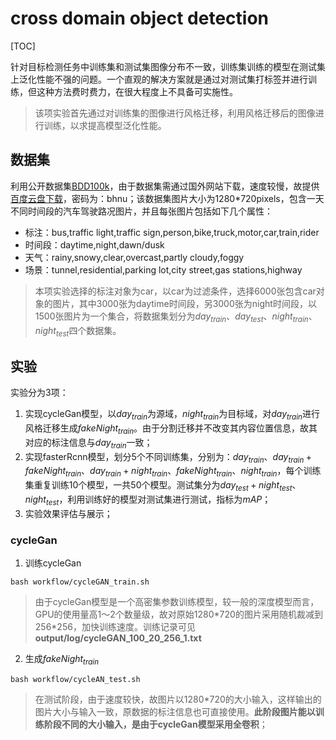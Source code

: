 # cross domain object detection
[TOC]

针对目标检测任务中训练集和测试集图像分布不一致，训练集训练的模型在测试集上泛化性能不强的问题。一个直观的解决方案就是通过对测试集打标签并进行训练，但这种方法费时费力，在很大程度上不具备可实施性。

>该项实验首先通过对训练集的图像进行风格迁移，利用风格迁移后的图像进行训练，以求提高模型泛化性能。

## 数据集
利用公开数据集[BDD100k](https://bair.berkeley.edu/blog/2018/05/30/bdd/)，由于数据集需通过国外网站下载，速度较慢，故提供[百度云盘下载](https://pan.baidu.com/s/1QqpkOAlsx75YMiBLJGnohw)，密码为：bhnu；该数据集图片大小为1280\*720pixels，包含一天不同时间段的汽车驾驶路况图片，并且每张图片包括如下几个属性：
* 标注：bus,traffic light,traffic sign,person,bike,truck,motor,car,train,rider
* 时间段：daytime,night,dawn/dusk
* 天气：rainy,snowy,clear,overcast,partly cloudy,foggy
* 场景：tunnel,residential,parking lot,city street,gas stations,highway
> 本项实验选择的标注对象为car，以car为过滤条件，选择6000张包含car对象的图片，其中3000张为daytime时间段，另3000张为night时间段，以1500张图片为一个集合，将数据集划分为$day_{train}$、$day_{test}$、$night_{train}$、$night_{test}$四个数据集。

## 实验
实验分为3项：
1. 实现cycleGan模型，以$day_{train}$为源域，$night_{train}$为目标域，对$day_{train}$进行风格迁移生成$fakeNight_{train}$。由于分割迁移并不改变其内容位置信息，故其对应的标注信息与$day_{train}$一致；
2. 实现fasterRcnn模型，划分5个不同训练集，分别为：$day_{train}$、$day_{train}+fakeNight_{train}$、$day_{train}+night_{train}$、$fakeNight_{train}$、$night_{train}$，每个训练集重复训练10个模型，一共50个模型。测试集分为$day_{test}+night_{test}$、$night_{test}$，利用训练好的模型对测试集进行测试，指标为$mAP$；
3. 实验效果评估与展示；
   
### cycleGan
1. 训练cycleGan
````
bash workflow/cycleGAN_train.sh
````
> 由于cycleGan模型是一个高密集参数训练模型，较一般的深度模型而言，GPU的使用量高1～2个数量级，故对原始1280\*720的图片采用随机裁减到256\*256，加快训练速度。训练记录可见**output/log/cycleGAN_100_20_256_1.txt**
2. 生成$fakeNight_{train}$
````
bash workflow/cycleAN_test.sh
````
> 在测试阶段，由于速度较快，故图片以1280\*720的大小输入，这样输出的图片大小与输入一致，原数据的标注信息也可直接使用。**此阶段图片能以训练阶段不同的大小输入，是由于cycleGan模型采用全卷积**；

